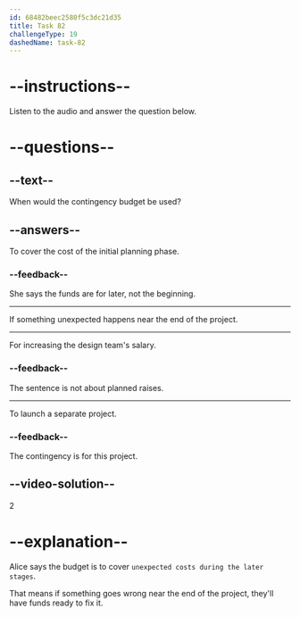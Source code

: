 ```yaml
---
id: 68482beec2580f5c3dc21d35
title: Task 82
challengeType: 19
dashedName: task-82
---
```


<!-- (audio) Alice: This should cover any unexpected costs during the later stages of the project. -->

# --instructions--

Listen to the audio and answer the question below.

# --questions--

## --text--

When would the contingency budget be used?

## --answers--

To cover the cost of the initial planning phase.

### --feedback--

She says the funds are for later, not the beginning.

---

If something unexpected happens near the end of the project.

---

For increasing the design team's salary.

### --feedback--

The sentence is not about planned raises.

---

To launch a separate project.

### --feedback--

The contingency is for this project.

## --video-solution--

2

# --explanation--

Alice says the budget is to cover `unexpected costs during the later stages`.

That means if something goes wrong near the end of the project, they'll have funds ready to fix it.
